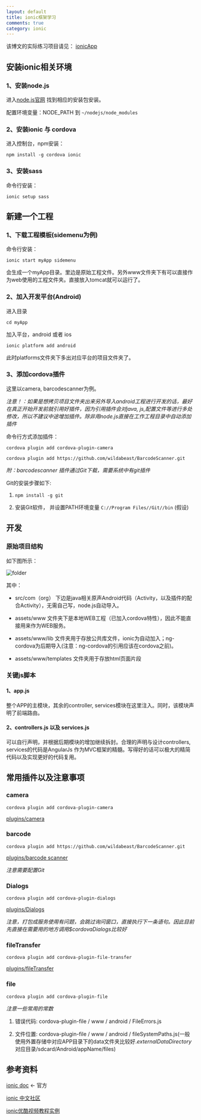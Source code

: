 ```yaml
---
layout: default
title: ionic框架学习
comments: true
category: ionic
---
```



该博文的实际练习项目请见： [ionicApp](https://github.com/WengShengyuan/ionicApp) 


## 安装ionic相关环境

### 1、安装node.js

进入[node.js官网](https://nodejs.org/) 找到相应的安装包安装。

配置环境变量：NODE_PATH 到 `~/nodejs/node_modules`

### 2、安装ionic 与 cordova

进入控制台，npm安装：

`npm install -g cordova ionic`

### 3、安装sass

命令行安装： 

`ionic setup sass`

## 新建一个工程


### 1、下载工程模板(sidemenu为例)

命令行安装： 

`ionic start myApp sidemenu`

会生成一个myApp目录。里边是原始工程文件。另外www文件夹下有可以直接作为web使用的工程文件夹。直接放入tomcat就可以运行了。


### 2、加入开发平台(Android)

进入目录

`cd myApp`

加入平台，android 或者 ios

`ionic platform add android`

此时platforms文件夹下多出对应平台的项目文件夹了。

### 3、添加cordova插件

这里以camera, barcodescanner为例。

*注意！：如果是想拷贝项目文件夹出来另外导入android工程进行开发的话，最好在真正开始开发前就引用好插件，因为引用插件会对java, js,配置文件等进行多处修改，所以不建议中途增加插件。除非用node.js直接在工作工程目录中自动添加插件*

命令行方式添加插件：

`cordova plugin add cordova-plugin-camera`

`cordova plugin add https://github.com/wildabeast/BarcodeScanner.git`

*附：barcodescanner 插件通过Git下载，需要系统中有git插件*

Git的安装步骤如下:

1. `npm install -g git`

2. 安装Git软件， 并设置PATH环境变量 `C://Program Files//Git//bin` (假设)

## 开发

### 原始项目结构

如下图所示：

![folder]({{site.baseurl}}/images/post_images/2015-05-27-ionic-ionicstart/folder.jpg)

其中：

* src/com（org） 下边是java相关原声Android代码（Activity，以及插件的配合Activity），无需自己写，node.js自动导入。

* assets/www 文件夹下是本地WEB工程（已加入cordova特性），因此不能直接用来作为WEB服务。

* assets/www/lib 文件夹用于存放公共库文件，ionic为自动加入；ng-cordova为后期导入(注意：ng-cordova的引用应该在cordova之前)。

* assets/www/templates 文件夹用于存放html页面片段

### 关键js脚本

#### 1、app.js

整个APP的主模块，其余的controller, services模块在这里注入。同时，该模块声明了前端路由。


#### 2、controllers.js 以及  services.js

可以自行声明，并根据后期模块的增加继续拆封。合理的声明与设计controllers, services的代码是AngularJs 作为MVC框架的精髓。写得好的话可以极大的精简代码以及实现更好的代码复用。


## 常用插件以及注意事项

### camera

`cordova plugin add cordova-plugin-camera`

[plugins/camera](ngcordova.com/docs/plugins/camera)


### barcode

`cordova plugin add https://github.com/wildabeast/BarcodeScanner.git`

[plugins/barcode scanner](ngcordova.com/docs/plugins/barcodeScanner)

*注意需要配置Git*

### Dialogs

`cordova plugin add cordova-plugin-dialogs`

[plugins/Dialogs](ngcordova.com/docs/plugins/dialogs)

*注意，打包成服务使用有问题，会跳过询问窗口，直接执行下一条语句。因此目前先直接在需要用的地方调用$cordovaDialogs比较好*

### fileTransfer

`cordova plugin add cordova-plugin-file-transfer`

[plugins/fileTransfer](http://ngcordova.com/docs/plugins/fileTransfer/)

### file

`cordova plugin add cordova-plugin-file`

*注意一些常用的常数*

1. 错误代码: cordova-plugin-file / www / android / FileErrors.js

2. 文件位置: cordova-plugin-file / www / android / fileSystemPaths.js(一般使用外置存储中对应APP目录下的data文件夹比较好.*externalDataDirectory* 对应目录/sdcard/Android/appName/files)


## 参考资料

[ionic doc](http://www.ionicframework.com/docs/) <- 官方

[ionic 中文社区](http://ionichina.com/) 

[ionic优酷视频教程实例](http://v.youku.com/v_show/id_XOTM3MDMzOTY0.html?from=s1.8-1-1.2)